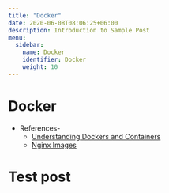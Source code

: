 ```yaml
---
title: "Docker"
date: 2020-06-08T08:06:25+06:00
description: Introduction to Sample Post
menu:
  sidebar:
    name: Docker
    identifier: Docker
    weight: 10
---
```


# Docker
        
  
  
  




- References-
  * [Understanding Dockers and Containers](https://www.youtube.com/watch?v=JSLpG_spOBM)
  * [Nginx Images](https://hub.docker.com/_/nginx)

# Test post
